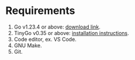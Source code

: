 # Requirements

1. Go v1.23.4 or above: [download link](https://go.dev/doc/install).
2. TinyGo v0.35 or above: [installation instructions](https://tinygo.org/getting-started/install/).
3. Code editor, ex. VS Code.
4. GNU Make.
5. Git.